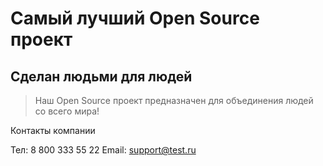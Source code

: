 # Самый лучший Open Source проект

## Сделан людьми для людей

> Наш Open Source проект предназначен для объединения людей со всего мира!

Контакты компании

Тел: 8 800 333 55 22
Email: support@test.ru
